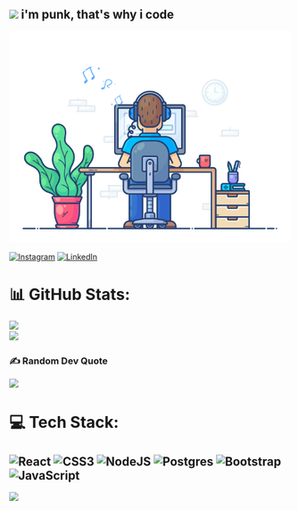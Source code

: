 <h2 align="left">
  <img src="https://media.giphy.com/media/hvRJCLFzcasrR4ia7z/giphy.gif" width="28">
i'm punk, that's why i code <br/>

</h2>

<!-- BANNER -->
<img  src="https://github.com/sumanshekhar698/sumanshekhar698/blob/main/assets/lofi_code.gif" />

[![Instagram](https://img.shields.io/badge/Instagram-%23E4405F.svg?logo=Instagram&logoColor=white)](https://instagram.com/athaardisa) [![LinkedIn](https://img.shields.io/badge/LinkedIn-%230077B5.svg?logo=linkedin&logoColor=white)](https://linkedin.com/in/atha-ardisa) 

# 📊 GitHub Stats:
![](https://github-readme-streak-stats.herokuapp.com/?user=ardisaatha&theme=dark&hide_border=false)<br/>
![](https://github-readme-stats.vercel.app/api/top-langs/?username=ardisaatha&theme=dark&hide_border=false&include_all_commits=true&count_private=true&layout=compact)

### ✍️ Random Dev Quote
![](https://quotes-github-readme.vercel.app/api?type=horizontal&theme=radical)

# 💻 Tech Stack:
![React](https://img.shields.io/badge/react-%2320232a.svg?style=for-the-badge&logo=react&logoColor=%2361DAFB) ![CSS3](https://img.shields.io/badge/css3-%231572B6.svg?style=for-the-badge&logo=&logoColor=white) ![NodeJS](https://img.shields.io/badge/node.js-6DA55F?style=for-the-badge&logo=node.js&logoColor=white) ![Postgres](https://img.shields.io/badge/postgres-%23316192.svg?style=for-the-badge&logo=postgresql&logoColor=white) ![Bootstrap](https://img.shields.io/badge/bootstrap-%238511FA.svg?style=for-the-badge&logo=bootstrap&logoColor=white) ![JavaScript](https://img.shields.io/badge/javascript-%23323330.svg?style=for-the-badge&logo=javascript&logoColor=%23F7DF1E)
---
[![](https://visitcount.itsvg.in/api?id=ardisaatha&icon=0&color=0)](https://visitcount.itsvg.in)

<!-- Proudly created with GPRM ( https://gprm.itsvg.in ) -->
